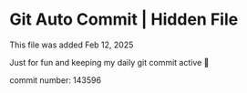 # Git Auto Commit | Hidden File

This file was added Feb 12, 2025

Just for fun and keeping my daily git commit active 🤪

commit number: 143596
